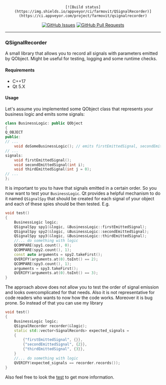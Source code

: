 <div align="center">

	[![Build status](https://img.shields.io/appveyor/ci/farmovit/QSignalRecorder)](https://ci.appveyor.com/project/farmovit/qsignalrecorder)
  [![GitHub Issues](https://img.shields.io/github/issues/farmovit/QSignalRecorder)](https://github.com/farmovit/QSignalRecorder/issues)
  [![GitHub Pull Requests](https://img.shields.io/github/issues-pr/farmovit/QSignalRecorder)](https://github.com/farmovit/QPointerGrabber/pulls)

</div>

---

### QSignalRecorder
A small library that allows you to record all signals with parameters emitted by QObject. Might be useful for testing, logging and some runtime checks.

#### Requirements
- C++17
- Qt 5.X

#### Usage
Let's assume you implemented some QObject class that represents your business logic and emits some signals:

```c++
class BusinessLogic: public QObject
{
Q_OBJECT
public:
// ...
	void doSomeBusinessLogic(); // emits firstEmittedSignal, secondEmittedSignal, thirdEmittedSignal
// ...
signals:
	void firstEmittedSignal();
	void secondEmittedSignal(int i);
	void thirdEmittedSignal(int j = 0);
// ...
};
```
It is important to you to have that signals emitted in a certain order. So you now want to test your `BusinessLogic`. Qt provides a helpful mechanism to do it named `QSignalSpy` that should be created for each signal of your object and each of these spies should be then tested. E.g.
```c++
void test()
{
	BusinessLogic logic;
	QSignalSpy spy1(&logic, &BusinessLogic::firstEmittedSignal);
	QSignalSpy spy2(&logic, &BusinessLogic::secondEmittedSignal);
	QSignalSpy spy3(&logic, &BusinessLogic::thirdEmittedSignal);
	//... do something with logic
	QCOMPARE(spy1.count(), 0);
	QCOMPARE(spy2.count(), 1);
	const auto arguments = spy2.takeFirst();
	QVERIFY(arguments.at(0).toInt() == 2);
	QCOMPARE(spy3.count(), 1);
	arguments = spy3.takeFirst();
	QVERIFY(arguments.at(0).toInt() == 3);
}
```
The approach above does not allow you to test the order of signal emission and looks overcomplicated for that needs. Also it is not representative for code readers who wants to now how the code works. Moreover it is bug prone. So instead of that you can use my library
```c++
void test()
{
	BusinessLogic logic;
	QSignalRecorder recorder(&logic);
	static std::vector<SignalRecords> expected_signals =
	{
		{"firstEmittedSignal", {}},
		{"secondEmittedSignal", {2}},
		{"thirdEmittedSignal", {3}},
	}
	//... do something with logic
	QVERIFY(expected_signals == recorder.records());
}
```
Also feel free to look the [test](https://github.com/farmovit/QSignalRecorder/blob/master/test/SignalRecorderTest.cpp) to get more information.